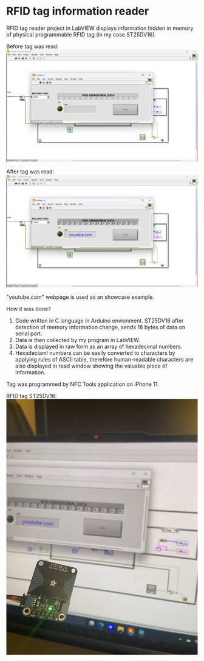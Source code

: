 # RFID tag information reader
RFID tag reader project in LabVIEW displays information hidden in memory of physical programmable RFID tag (in my case ST25DV16).

Before tag was read:
![Before tag was read](images/image.png)

After tag was read:
![After tag was read](images/image2.png)

"youtube.com" webpage is used as an showcase example.

How it was done?
1. Code written in C language in Arduino envionment. ST25DV16 after detection of memory information change, sends 16 bytes of data on serial port.
2. Data is then collected by my program in LabVIEW.
3. Data is displayed in raw form as an array of hexadecimal numbers.
4. Hexadeciaml numbers can be easily converted to characters by applying rules of ASCII table, therefore human-readable characters are also displayed in read window showing the valuable piece of information.

Tag was programmed by NFC Tools application on iPhone 11.

RFID tag ST25DV16:
![RFID tag](images/tagrfid.jpg)
